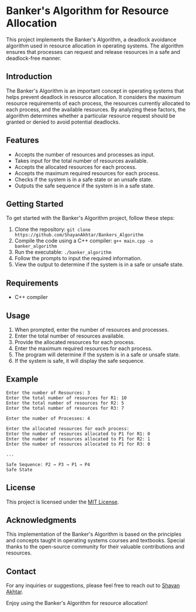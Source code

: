 # Banker's Algorithm for Resource Allocation

This project implements the Banker's Algorithm, a deadlock avoidance algorithm used in resource allocation in operating systems. The algorithm ensures that processes can request and release resources in a safe and deadlock-free manner.

## Introduction

The Banker's Algorithm is an important concept in operating systems that helps prevent deadlock in resource allocation. It considers the maximum resource requirements of each process, the resources currently allocated to each process, and the available resources. By analyzing these factors, the algorithm determines whether a particular resource request should be granted or denied to avoid potential deadlocks.

## Features

- Accepts the number of resources and processes as input.
- Takes input for the total number of resources available.
- Accepts the allocated resources for each process.
- Accepts the maximum required resources for each process.
- Checks if the system is in a safe state or an unsafe state.
- Outputs the safe sequence if the system is in a safe state.

## Getting Started

To get started with the Banker's Algorithm project, follow these steps:

1. Clone the repository: `git clone https://github.com/ShayanAkhtar/Bankers_Algorithm`
2. Compile the code using a C++ compiler: `g++ main.cpp -o banker_algorithm`
3. Run the executable: `./banker_algorithm`
4. Follow the prompts to input the required information.
5. View the output to determine if the system is in a safe or unsafe state.

## Requirements

- C++ compiler

## Usage

1. When prompted, enter the number of resources and processes.
2. Enter the total number of resources available.
3. Provide the allocated resources for each process.
4. Enter the maximum required resources for each process.
5. The program will determine if the system is in a safe or unsafe state.
6. If the system is safe, it will display the safe sequence.

## Example

```
Enter the number of Resources: 3
Enter the total number of resources for R1: 10
Enter the total number of resources for R2: 5
Enter the total number of resources for R3: 7

Enter the number of Processes: 4

Enter the allocated resources for each process:
Enter the number of resources allocated to P1 for R1: 0
Enter the number of resources allocated to P1 for R2: 1
Enter the number of resources allocated to P1 for R3: 0

...

Safe Sequence: P2 → P3 → P1 → P4
Safe State
```

## License

This project is licensed under the [MIT License](LICENSE).

## Acknowledgments

This implementation of the Banker's Algorithm is based on the principles and concepts taught in operating systems courses and textbooks. Special thanks to the open-source community for their valuable contributions and resources.

## Contact

For any inquiries or suggestions, please feel free to reach out to [Shayan Akhtar](mailto:shayantanoli38@gmail.com).

Enjoy using the Banker's Algorithm for resource allocation!
